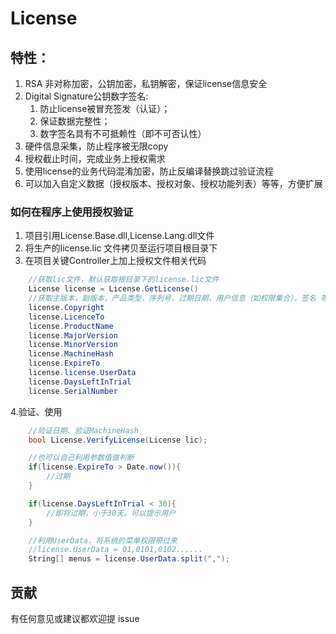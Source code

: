 # License

## 特性：

1. RSA 非对称加密，公钥加密，私钥解密，保证license信息安全
1. Digital Signature公钥数字签名:
	1. 防止license被冒充签发（认证）；
	2. 保证数据完整性；
	3. 数字签名具有不可抵赖性（即不可否认性）
1. 硬件信息采集，防止程序被无限copy
1. 授权截止时间，完成业务上授权需求
1. 使用license的业务代码混淆加密，防止反编译替换跳过验证流程
1. 可以加入自定义数据（授权版本、授权对象、授权功能列表）等等，方便扩展

### 如何在程序上使用授权验证

1. 项目引用License.Base.dll,License.Lang.dll文件
2. 将生产的license.lic 文件拷贝至运行项目根目录下
3. 在项目关键Controller上加上授权文件相关代码

```csharp
    //获取lic文件，默认获取根目录下的license.lic文件
    License license = License.GetLicense()
    //获取主版本，副版本，产品类型，序列号，过期日期，用户信息（如权限集合），签名 等信息
    license.Copyright
    license.LicenceTo
    license.ProductName
    license.MajorVersion
    license.MinorVersion
    license.MachineHash
    license.ExpireTo
    license.license.UserData
    license.DaysLeftInTrial
    license.SerialNumber
```

 4.验证、使用

```csharp
	//验证日期、验证MachineHash
 	bool License.VerifyLicense(License lic);

 	//也可以自己利用参数值做判断
	if(license.ExpireTo > Date.now()){
		//过期
	}

	if(license.DaysLeftInTrial < 30){
		//即将过期，小于30天。可以提示用户
	}

	//利用UserData，将系统的菜单权限带过来
	//license.UserData = 01,0101,0102......
	String[] menus = license.UserData.split(",");
```

## 贡献

有任何意见或建议都欢迎提 issue
